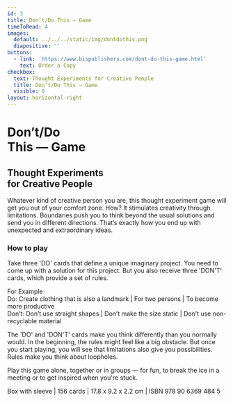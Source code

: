 ```yaml
---
id: 3
title: Don’t/Do This — Game
timeToRead: 4
images:
  default: ../../../static/img/dontdothis.png
  diapositive: ''
buttons:
  - link: 'https://www.bispublishers.com/dont-do-this-game.html'
    text: Order a Copy
checkbox:
  text: Thought Experiments for Creative People
  title: Don’t/Do This — Game
  visible: 0
layout: horizontal-right
---
```


# Don’t<strong>/</strong>Do<br>This <strong>— Game</strong>

## Thought Experiments<br>for Creative People

Whatever kind of creative person you are, this thought experiment game will get you out of your comfort zone. How? It stimulates creativity through limitations. Boundaries push you to think beyond the usual solutions and send you in different directions. That’s exactly how you end up with unexpected and extraordinary ideas.

### How to play

Take three 'DO' cards that define a unique imaginary project. You need to come up with a solution for this project. But you also receive three 'DON'T' cards, which provide a set of rules.

For Example\
Do: Create clothing that is also a landmark | For two persons | To become more productive\
Don’t: Don’t use straight shapes | Don’t make the size static | Don’t use non-recyclable material

The 'DO' and 'DON'T' cards make you think differently than you normally would. In the beginning, the rules might feel like a big obstacle. But once you start playing, you will see that limitations also give you possibilities. Rules make you think about loopholes.

Play this game alone, together or in groups — for fun, to break the ice in a meeting or to get inspired when you're stuck.

Box with sleeve | 156 cards | 17.8 x 9.2 x 2.2 cm | ISBN 978 90 6369 484 5
